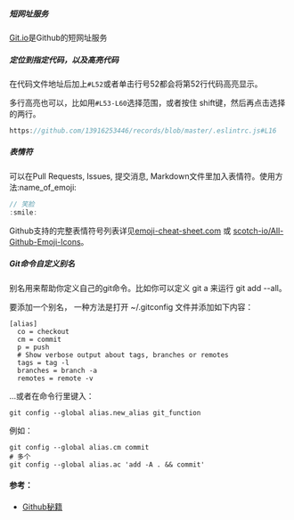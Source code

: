 ##### 短网址服务

[Git.io](https://git.io/)是Github的短网址服务

##### 定位到指定代码，以及高亮代码

在代码文件地址后加上`#L52`或者单击行号52都会将第52行代码高亮显示。

多行高亮也可以，比如用`#L53-L60`选择范围，或者按住 shift键，然后再点击选择的两行。

```javascript
https://github.com/13916253446/records/blob/master/.eslintrc.js#L16
```

##### 表情符

可以在Pull Requests, Issues, 提交消息, Markdown文件里加入表情符。使用方法:name_of_emoji:

```javascript
// 笑脸
:smile:
```

Github支持的完整表情符号列表详见[emoji-cheat-sheet.com](https://www.webfx.com/tools/emoji-cheat-sheet/) 或 [scotch-io/All-Github-Emoji-Icons](https://github.com/scotch-io/All-Github-Emoji-Icons)。


##### Git命令自定义别名
别名用来帮助你定义自己的git命令。比如你可以定义 git a 来运行 git add --all。

要添加一个别名， 一种方法是打开 ~/.gitconfig 文件并添加如下内容：

```config
[alias]
  co = checkout
  cm = commit
  p = push
  # Show verbose output about tags, branches or remotes
  tags = tag -l
  branches = branch -a
  remotes = remote -v
```

...或者在命令行里键入：

```shell
git config --global alias.new_alias git_function
```

例如：

```shell
git config --global alias.cm commit
# 多个
git config --global alias.ac 'add -A . && commit'
```

#### 参考：

- [Github秘籍](https://snowdream86.gitbooks.io/github-cheat-sheet/content/zh/index.html#%E8%B0%83%E6%95%B4tab%E5%AD%97%E7%AC%A6%E6%89%80%E4%BB%A3%E8%A1%A8%E7%9A%84%E7%A9%BA%E6%A0%BC%E6%95%B0)